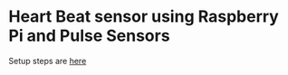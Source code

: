 # Heart Beat sensor using Raspberry Pi and Pulse Sensors 

Setup steps are [here](http://udayankumar.com/2016/05/17/heart-beat-raspberry/)
